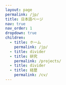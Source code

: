 ```yaml
---
layout: page
permalink: /jp/
title: 日本語ページ
nav: true
nav_order: 1
dropdown: true
children:
  - title: ホーム
    permalink: /jp/
  - title: divider
  - title: 研究
    permalink: /projects/
  - title: divider
  - title: 経歴
    permalink: /cv/
---
```

